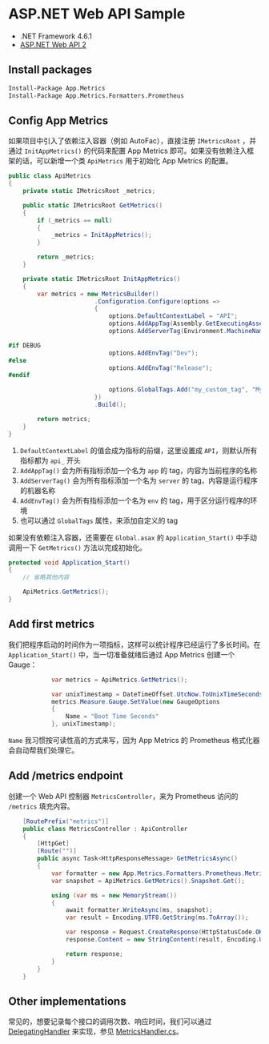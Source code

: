 # ASP.NET Web API Sample

- .NET Framework 4.6.1
- [ASP.NET Web API 2](https://docs.microsoft.com/aspnet/web-api/)

## Install packages

```bash
Install-Package App.Metrics
Install-Package App.Metrics.Formatters.Prometheus
```

## Config App Metrics

如果项目中引入了依赖注入容器（例如 AutoFac），直接注册 `IMetricsRoot` ，并通过 `InitAppMetrics()` 的代码来配置 App Metrics 即可。如果没有依赖注入框架的话，可以新增一个类 `ApiMetrics` 用于初始化 App Metrics 的配置。

```csharp
public class ApiMetrics
{
    private static IMetricsRoot _metrics;

    public static IMetricsRoot GetMetrics()
    {
        if (_metrics == null)
        {
            _metrics = InitAppMetrics();
        }

        return _metrics;
    }

    private static IMetricsRoot InitAppMetrics()
    {
        var metrics = new MetricsBuilder()
                        .Configuration.Configure(options =>
                        {
                            options.DefaultContextLabel = "API";
                            options.AddAppTag(Assembly.GetExecutingAssembly().GetName().Name);
                            options.AddServerTag(Environment.MachineName);

#if DEBUG
                            options.AddEnvTag("Dev");
#else
                            options.AddEnvTag("Release");
#endif

                            options.GlobalTags.Add("my_custom_tag", "MyCustomValue");
                        })
                        .Build();

        return metrics;
    }
}
```

1. `DefaultContextLabel` 的值会成为指标的前缀，这里设置成 `API`，则默认所有指标都为 `api_` 开头
1. `AddAppTag()` 会为所有指标添加一个名为 `app` 的 tag，内容为当前程序的名称
1. `AddServerTag()` 会为所有指标添加一个名为 `server` 的 tag，内容是运行程序的机器名称
1. `AddEnvTag()` 会为所有指标添加一个名为 `env` 的 tag，用于区分运行程序的环境
1. 也可以通过 `GlobalTags` 属性，来添加自定义的 tag

如果没有依赖注入容器，还需要在 `Global.asax` 的 `Application_Start()` 中手动调用一下 `GetMetrics()` 方法以完成初始化。

```csharp
protected void Application_Start()
{
    // 省略其他内容

    ApiMetrics.GetMetrics();
}
```

## Add first metrics

我们把程序启动的时间作为一项指标，这样可以统计程序已经运行了多长时间。在 `Application_Start()` 中，当一切准备就绪后通过 App Metrics 创建一个 Gauge：

```csharp
            var metrics = ApiMetrics.GetMetrics();

            var unixTimestamp = DateTimeOffset.UtcNow.ToUnixTimeSeconds();
            metrics.Measure.Gauge.SetValue(new GaugeOptions
            {
                Name = "Boot Time Seconds"
            }, unixTimestamp);

```

`Name` 我习惯按可读性高的方式来写，因为 App Metrics 的 Prometheus 格式化器会自动帮我们处理它。

## Add /metrics endpoint

创建一个 Web API 控制器 `MetricsController`，来为 Prometheus 访问的 `/metrics` 填充内容。

```csharp
    [RoutePrefix("metrics")]
    public class MetricsController : ApiController
    {
        [HttpGet]
        [Route("")]
        public async Task<HttpResponseMessage> GetMetricsAsync()
        {
            var formatter = new App.Metrics.Formatters.Prometheus.MetricsPrometheusTextOutputFormatter();
            var snapshot = ApiMetrics.GetMetrics().Snapshot.Get();

            using (var ms = new MemoryStream())
            {
                await formatter.WriteAsync(ms, snapshot);
                var result = Encoding.UTF8.GetString(ms.ToArray());

                var response = Request.CreateResponse(HttpStatusCode.OK);
                response.Content = new StringContent(result, Encoding.UTF8, formatter.MediaType.ContentType);

                return response;
            }
        }
    }
```

## Other implementations

常见的，想要记录每个接口的调用次数、响应时间，我们可以通过 [DelegatingHandler](https://docs.microsoft.com/aspnet/web-api/overview/advanced/http-message-handlers) 来实现，参见 [MetricsHandler.cs](./Handlers/MetricsHandler.cs)。
